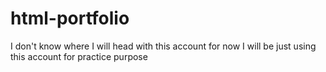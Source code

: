 # html-portfolio
I don't know where I will head with this account for now I will be just using this account for practice purpose
